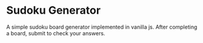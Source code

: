 # Sudoku Generator
A simple sudoku board generator implemented in vanilla js. After completing a board, submit to check your answers.
